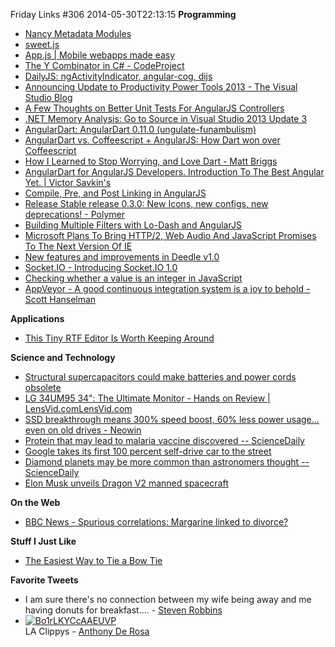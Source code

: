 Friday Links #306
2014-05-30T22:13:15
**Programming**

  * [Nancy Metadata Modules](http://liddellj.com/nancy-metadata-modules/)
  * [sweet.js](http://sweetjs.org/)
  * [App.js | Mobile webapps made easy](http://code.kik.com/app/2/?utm_source=javascriptweekly&utm_medium=email)
  * [The Y Combinator in C# - CodeProject](http://www.codeproject.com/Articles/779013/The-Y-Combinator-in-Csharp)
  * [DailyJS: ngActivityIndicator, angular-cog, dijs](http://dailyjs.com/2014/05/26/angular-roundup/?utm_source=feedburner&utm_medium=feed&utm_campaign=Feed%3A+dailyjs+(DailyJS))
  * [Announcing Update to Productivity Power Tools 2013 - The Visual Studio Blog ](http://blogs.msdn.com/b/visualstudio/archive/2014/05/23/announcing-update-to-productivity-power-tools-2013.aspx)
  * [A Few Thoughts on Better Unit Tests For AngularJS Controllers](http://odetocode.com/blogs/scott/archive/2014/05/15/a-few-thoughts-on-better-unit-tests-for-angularjs-controllers.aspx)
  * [.NET Memory Analysis: Go to Source in Visual Studio 2013 Update 3 ](http://blogs.msdn.com/b/visualstudioalm/archive/2014/05/23/net-memory-analysis-go-to-source.aspx)
  * [AngularDart: AngularDart 0.11.0 (ungulate-funambulism)](http://blog.angulardart.org/2014/05/angulardart-0110-ungulate-funambulism.html?utm_source=ng-newsletter&utm_campaign=c31baf80fe-AngularJS_Newsletter_5_20_145_20_2014&utm_medium=email&utm_term=0_fa61364f13-c31baf80fe-88880093)
  * [AngularDart vs. Coffeescript + AngularJS: How Dart won over Coffeescript ](http://chadoh.com/angulardart-vs-coffeescript-angularjs-how-dart-won-over-coffeescript-halfway-through-the-game?utm_source=ng-newsletter&utm_campaign=c31baf80fe-AngularJS_Newsletter_5_20_145_20_2014&utm_medium=email&utm_term=0_fa61364f13-c31baf80fe-88880093)
  * [How I Learned to Stop Worrying, and Love Dart - Matt Briggs](http://mattbriggs.net/blog/2014/03/10/how-i-learned-to-stop-worrying/?utm_source=ng-newsletter&utm_campaign=c31baf80fe-AngularJS_Newsletter_5_20_145_20_2014&utm_medium=email&utm_term=0_fa61364f13-c31baf80fe-88880093)
  * [AngularDart for AngularJS Developers. Introduction To The Best Angular Yet. | Victor Savkin's](http://victorsavkin.com/post/86909839576/angulardart-for-angularjs-developers-introduction-to?utm_source=ng-newsletter&utm_campaign=c31baf80fe-AngularJS_Newsletter_5_20_145_20_2014&utm_medium=email&utm_term=0_fa61364f13-c31baf80fe-88880093)
  * [Compile, Pre, and Post Linking in AngularJS](http://odetocode.com/blogs/scott/archive/2014/05/28/compile-pre-and-post-linking-in-angularjs.aspx)
  * [Release Stable release 0.3.0: New Icons, new configs, new deprecations! - Polymer](https://github.com/Polymer/polymer/releases/tag/0.3.0)
  * [Building Multiple Filters with Lo-Dash and AngularJS](http://odetocode.com/blogs/scott/archive/2014/05/29/building-multiple-filters-with-lo-dash-and-angularjs.aspx)
  * [Microsoft Plans To Bring HTTP/2, Web Audio And JavaScript Promises To The Next Version Of IE](http://techcrunch.com/2014/05/28/microsoft-plans-to-bring-http2-web-audio-and-javascript-promises-to-the-next-version-of-ie/?ncid=rss&utm_source=feedburner&utm_medium=feed&utm_campaign=Feed%3A+Techcrunch+%28TechCrunch%29)
  * [New features and improvements in Deedle v1.0](http://tomasp.net/blog/2014/deedle-v1/)
  * [Socket.IO - Introducing Socket.IO 1.0](http://socket.io/blog/introducing-socket-io-1-0/?utm_source=javascriptweekly&utm_medium=email)
  * [Checking whether a value is an integer in JavaScript](http://www.2ality.com/2014/05/is-integer.html?utm_source=javascriptweekly&utm_medium=email)
  * [AppVeyor - A good continuous integration system is a joy to behold - Scott Hanselman](http://www.hanselman.com/blog/AppVeyorAGoodContinuousIntegrationSystemIsAJoyToBehold.aspx)

**Applications**

  * [This Tiny RTF Editor Is Worth Keeping Around](http://www.techsupportalert.com/content/tiny-rtf-editor-worth-keeping-around.htm?utm_source=feedburner&utm_medium=feed&utm_campaign=Feed%3A+gizmosbest+%28Gizmo%27s+Best-ever+Freeware%29)

**Science and Technology**

  * [Structural supercapacitors could make batteries and power cords obsolete](http://www.gizmag.com/structural-supercapacitors-batteries-obsolete/32246/)
  * [LG 34UM95 34": The Ultimate Monitor - Hands on Review | LensVid.comLensVid.com](http://lensvid.com/gear/lg-34um95-34-the-ultimate-monitor-hands-on-review/)
  * [SSD breakthrough means 300% speed boost, 60% less power usage... even on old drives - Neowin](http://www.neowin.net/news/ssd-breakthrough-means-300-speed-boost-60-less-power-usage-even-on-old-drives)
  * [Protein that may lead to malaria vaccine discovered -- ScienceDaily](http://www.sciencedaily.com/releases/2014/05/140522141424.htm)
  * [Google takes its first 100 percent self-drive car to the street](http://www.gizmag.com/google-self-driving-car/32278/)
  * [Diamond planets may be more common than astronomers thought -- ScienceDaily](http://www.sciencedaily.com/releases/2014/05/140527220554.htm)
  * [Elon Musk unveils Dragon V2 manned spacecraft](http://www.gizmag.com/dragon-v2-manned-spacecraft/32274/)

**On the Web**

  * [BBC News - Spurious correlations: Margarine linked to divorce?](http://m.bbc.com/news/magazine-27537142)

**Stuff I Just Like**

  * [The Easiest Way to Tie a Bow Tie](http://lifehacker.com/the-easiest-way-to-tie-a-bow-tie-1583523991)

**Favorite Tweets**

  * I am sure there's no connection between my wife being away and me having donuts for breakfast.... - [Steven Robbins](https://twitter.com/Grumpydev/status/470102854074912768)
  * [![Bo1rLKYCcAAEUVP](/content/images/blog/Windows-Live-Writer/Friday-Links-306_FCC2/Bo1rLKYCcAAEUVP_thumb.png)](/content/images/blog/Windows-Live-Writer/Friday-Links-306_FCC2/Bo1rLKYCcAAEUVP_2.png)  
LA Clippys - [Anthony De Rosa](https://twitter.com/AntDeRosa/status/472151375770447872)  
  

